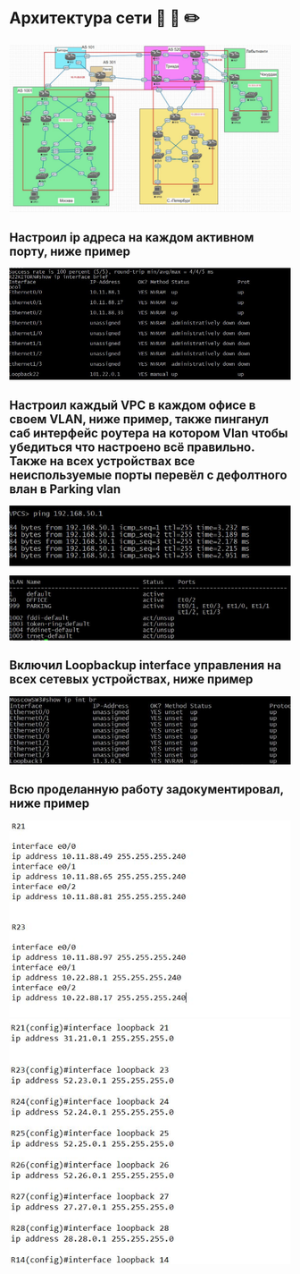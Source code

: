 # Архитектура сети  :straight_ruler: :triangular_ruler: :pencil2:

![alt text](https://github.com/Eliminir/OTUS-LABS-PROF/blob/main/LAB4/1%20(2).JPG)

## Настроил ip адреса на каждом активном порту, ниже пример

![alt text](https://github.com/Eliminir/OTUS-LABS-PROF/blob/main/LAB4/2.JPG)

## Настроил каждый VPC в каждом офисе в своем VLAN, ниже пример, также пинганул саб интерфейс роутера на котором Vlan чтобы убедиться что настроено всё правильно. Также на всех устройствах все неиспользуемые порты перевёл с дефолтного влан в Parking vlan 

![alt text](https://github.com/Eliminir/OTUS-LABS-PROF/blob/main/LAB4/3(1).JPG)

![alt text](https://github.com/Eliminir/OTUS-LABS-PROF/blob/main/LAB4/3.JPG)

## Включил Loopbackup interface управления на всех сетевых устройствах, ниже пример

![alt text](https://github.com/Eliminir/OTUS-LABS-PROF/blob/main/LAB4/4.JPG)

## Всю проделанную работу задокументировал, ниже пример
![alt text](https://github.com/Eliminir/OTUS-LABS-PROF/blob/main/LAB4/5.JPG)
![alt text](https://github.com/Eliminir/OTUS-LABS-PROF/blob/main/LAB4/6.JPG)
